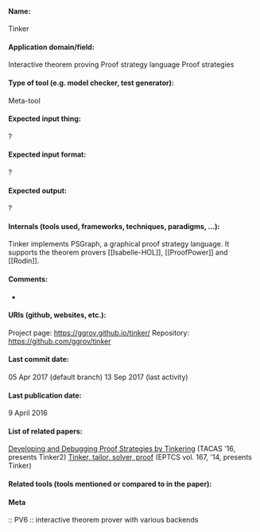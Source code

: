 #### Name:
Tinker

#### Application domain/field:
Interactive theorem proving
Proof strategy language
Proof strategies

#### Type of tool (e.g. model checker, test generator):
Meta-tool

#### Expected input thing:
?

#### Expected input format:
?

#### Expected output:
?

#### Internals (tools used, frameworks, techniques, paradigms, ...):
Tinker implements PSGraph, a graphical proof strategy language. It supports the theorem provers [[Isabelle-HOL]], [[ProofPower]] and [[Rodin]].

#### Comments:
-

#### URIs (github, websites, etc.):
Project page: https://ggrov.github.io/tinker/
Repository: https://github.com/ggrov/tinker

#### Last commit date:
05 Apr 2017 (default branch)
13 Sep 2017 (last activity)

#### Last publication date:
9 April 2016

#### List of related papers:
[Developing and Debugging Proof Strategies by Tinkering](https://doi.org/10.1007/978-3-662-49674-9_37) (TACAS '16, presents Tinker2)
[Tinker, tailor, solver, proof](https://doi.org/10.4204/EPTCS.167.5) (EPTCS vol. 167, '14, presents Tinker)

#### Related tools (tools mentioned or compared to in the paper):

#### Meta
:: PV6 :: interactive theorem prover with various backends
